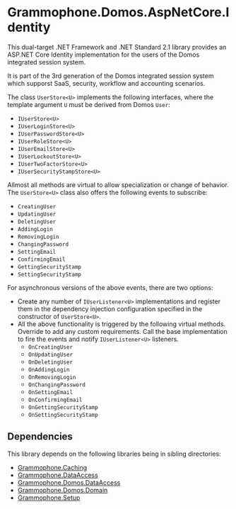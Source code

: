 # Grammophone.Domos.AspNetCore.Identity
This dual-target .NET Framework and .NET Standard 2.1 library provides an
ASP.NET Core Identity implementation for the users of the
Domos integrated session system.

It is part of the 3rd generation of the Domos integrated session
system which supporst SaaS, security, workflow and accounting scenarios.

The class `UserStore<U>` implements the following interfaces,
where the template argument `U` must be derived from Domos `User`:

* `IUserStore<U>`
* `IUserLoginStore<U>`
* `IUserPasswordStore<U>`
* `IUserRoleStore<U>`
* `IUserEmailStore<U>`
* `IUserLockoutStore<U>`
* `IUserTwoFactorStore<U>`
* `IUserSecurityStampStore<U>`

Allmost all methods are virtual to allow specialization or change of
behavior. The `UserStore<U>` class also offers the
following events to subscribe:
* `CreatingUser`
* `UpdatingUser`
* `DeletingUser`
* `AddingLogin`
* `RemovingLogin`
* `ChangingPassword`
* `SettingEmail`
* `ConfirmingEmail`
* `GettingSecurityStamp`
* `SettingSecurityStamp`

For asynchronous versions of the above events, there are two options:
* Create any number of
`IUserListener<U>` implementations
and register them in the dependency injection configuration specified in
the constructor of `UserStore<U>`.
* All the above functionality is triggered by the following virtual
methods. Override to add any custom requirements. Call the base
implementation to fire the events and notify `IUserListener<U>` listeners.
    * `OnCreatingUser`
    * `OnUpdatingUser`
    * `OnDeletingUser`
    * `OnAddingLogin`
    * `OnRemovingLogin`
    * `OnChangingPassword`
    * `OnSettingEmail`
    * `OnConfirmingEmail`
    * `OnGettingSecurityStamp`
    * `OnSettingSecurityStamp`

## Dependencies

This library depends on the following libraries being in
sibling directories:

* [Grammophone.Caching](https://github.com/grammophone/Grammophone.Caching)
* [Grammophone.DataAccess](https://github.com/grammophone/Grammophone.DataAccess)
* [Grammophone.Domos.DataAccess](https://github.com/grammophone/Grammophone.Domos.DataAccess)
* [Grammophone.Domos.Domain](https://github.com/grammophone/Grammophone.Domos.Domain)
* [Grammophone.Setup](https://github.com/grammophone/Grammophone.Setup)